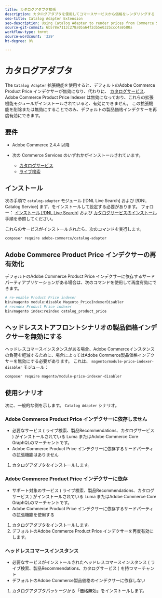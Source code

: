 ```yaml
---
title: カタログアダプタ拡張
description: カタログアダプタを使用してコマースサービスから価格をレンダリングする
seo-title: Catalog Adapter Extension
seo-description: Using Catalog Adapter to render prices from Commerce Services
source-git-commit: 6b578e7113c278a05a64f2db5e032bccc4a9580a
workflow-type: tm+mt
source-wordcount: '329'
ht-degree: 0%

---
```



# カタログアダプタ

The `Catalog Adapter` 拡張機能を使用すると、デフォルトのAdobe Commerce Product Price インデクサーが無効になり、代わりに、 [カタログサービス](../catalog-service/overview.md).
Adobe Commerce Product Price Indexer は無効になっており、これらの拡張機能モジュールがインストールされていると、有効にできません。 この拡張機能を削除または無効にすることでのみ、デフォルトの製品価格インデクサーを再度有効にできます。

## 要件

* Adobe Commerce 2.4.4 以降
* 次の Commerce Services のいずれかがインストールされています。

   * [カタログサービス](../catalog-service/overview.md)
   * [ライブ検索](../live-search/guide-overview.md)

## インストール

次の手順で `catalog-adapter` モジュール [!DNL Live Search] および [!DNL Catalog Service] まず、をインストールして設定する必要があります。 フォロー： [インストール [!DNL Live Search]](../live-search/install.md) および [カタログサービスのインストール](../catalog-service/installation.md) 手順を参照してください。

これらのサービスがインストールされたら、次のコマンドを実行します。

```bash
composer require adobe-commerce/catalog-adapter
```

## Adobe Commerce Product Price インデクサーの再有効化

デフォルトのAdobe Commerce Product Price インデクサーに依存するサードパーティアプリケーションがある場合は、次のコマンドを使用して再度有効にできます。

```bash
# re-enable Product Price indexer
bin/magento module:disable Magento_PriceIndexerDisabler
# reindex Product Price indexer 
bin/magento index:reindex catalog_product_price
```

## ヘッドレスストアフロントシナリオの製品価格インデクサーを無効にする

ヘッドレスコマースインスタンスがある場合、Adobe Commerceインスタンスの負荷を軽減するために、場合によってはAdobe Commerce製品価格インデクサーを無効にする必要があります。
これは、 `magento/module-price-indexer-disabler` モジュール：

```bash
composer require magento/module-price-indexer-disabler
```

## 使用シナリオ

次に、一般的な例を示します。 `Catalog Adapter` シナリオ。

### Adobe Commerce Product Price インデクサーに依存しません

* 必要なサービス ( ライブ検索、製品Recommendations、カタログサービス ) がインストールされている Luma またはAdobe Commerce Core GraphQLのマーチャントです。
* Adobe Commerce Product Price インデクサーに依存するサードパーティの拡張機能はありません

1. カタログアダプタをインストールします。

### Adobe Commerce Product Price インデクサーに依存

* サポート対象のサービス ( ライブ検索、製品Recommendations、カタログサービス ) がインストールされている Luma またはAdobe Commerce Core GraphQLのマーチャントです。
* Adobe Commerce Product Price インデクサーに依存するサードパーティの拡張機能を使用する

1. カタログアダプタをインストールします。
1. デフォルトのAdobe Commerce Product Price インデクサーを再度有効にします。

### ヘッドレスコマースインスタンス

* 必要なサービスがインストールされたヘッドレスコマースインスタンス ( ライブ検索、製品Recommendations、カタログサービス ) を持つマーチャント
* デフォルトのAdobe Commerce製品価格のインデクサーに依存しない

1. カタログアダプタパッケージから「価格無効」をインストールします。
